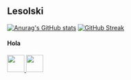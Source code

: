 ## Lesolski
[![Anurag's GitHub stats](https://github-readme-stats.vercel.app/api?username=lesolski&show_icons=true&theme=gruvbox&count_private=true)](https://github.com/lesolski?tab=repositories)
[![GitHub Streak](https://github-readme-streak-stats.herokuapp.com?user=lesolski&theme=gruvbox&hide_border=false&date_format=M%20j%5B%2C%20Y%5D)](https://github.com/lesolski?tab=repositories)
#### Hola
<p align="left">
<a href="https://discordapp.com/users/924759695753900137" target="_blank">
  <img src="https://github.com/lesolski/lesolski/blob/main/assets/discord-logo-brand.svg" width="40" height="40">
</a>
<a href="https://twitter.com/lesolski" target="_blank">
  <img src="https://github.com/lesolski/lesolski/blob/main/assets/twitter-logo-brand.svg" width="40" height="40">
</a>
</p>
